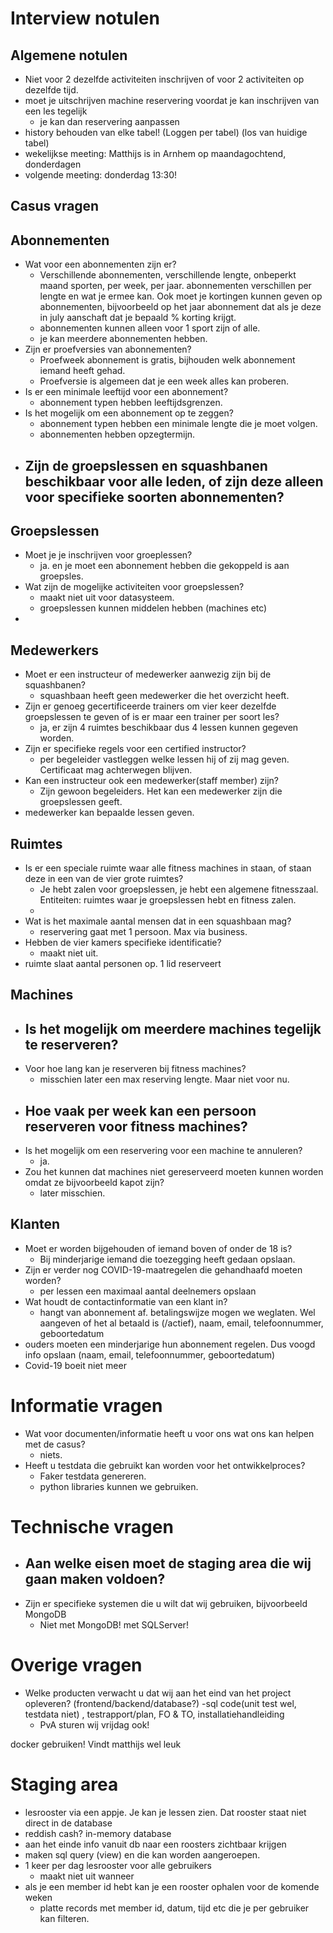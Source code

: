 # Interview notulen
## Algemene notulen
- Niet voor 2 dezelfde activiteiten inschrijven of voor 2 activiteiten op dezelfde tijd.
- moet je uitschrijven machine reservering voordat je kan inschrijven van een les tegelijk
  - je kan dan reservering aanpassen
- history behouden van elke tabel! (Loggen per tabel) (los van huidige tabel)
- wekelijkse meeting: Matthijs is in Arnhem op maandagochtend, donderdagen 
- volgende meeting: donderdag 13:30!

## Casus vragen
## Abonnementen
- Wat voor een abonnementen zijn er?
  - Verschillende abonnementen, verschillende lengte, onbeperkt maand sporten, per week, per jaar. abonnementen verschillen per lengte en wat je ermee kan.
    Ook moet je kortingen kunnen geven op abonnementen, bijvoorbeeld op het jaar abonnement dat als je deze in july aanschaft dat je bepaald % korting krijgt.
  - abonnementen kunnen alleen voor 1 sport zijn of alle.
  - je kan meerdere abonnementen hebben.
- Zijn er proefversies van abonnementen?
  - Proefweek abonnement is gratis, bijhouden welk abonnement iemand heeft gehad. 
  - Proefversie is algemeen dat je een week alles kan proberen.
- Is er een minimale leeftijd voor een abonnement?
  - abonnement typen hebben leeftijdsgrenzen.
- Is het mogelijk om een abonnement op te zeggen?
  - abonnement typen hebben een minimale lengte die je moet volgen.
  - abonnementen hebben opzegtermijn.
- Zijn de groepslessen en squashbanen beschikbaar voor alle leden, of zijn deze alleen voor specifieke soorten abonnementen?
  - 

## Groepslessen
- Moet je je inschrijven voor groeplessen?
  - ja. en je moet een abonnement hebben die gekoppeld is aan groepsles. 
- Wat zijn de mogelijke activiteiten voor groepslessen?
  - maakt niet uit voor datasysteem. 
  - groepslessen kunnen middelen hebben (machines etc)
- 

## Medewerkers
- Moet er een instructeur of medewerker aanwezig zijn bij de squashbanen?
  - squashbaan heeft geen medewerker die het overzicht heeft.
- Zijn er genoeg gecertificeerde trainers om vier keer dezelfde groepslessen te geven of is er maar een trainer per soort les?
  - ja, er zijn 4 ruimtes beschikbaar dus 4 lessen kunnen gegeven worden. 
- Zijn er specifieke regels voor een certified instructor?
  - per begeleider vastleggen welke lessen hij of zij mag geven. Certificaat mag achterwegen blijven.
- Kan een instructeur ook een medewerker(staff member) zijn?
  - Zijn gewoon begeleiders. Het kan een medewerker zijn die groepslessen geeft.
- medewerker kan bepaalde lessen geven. 

## Ruimtes
- Is er een speciale ruimte waar alle fitness machines in staan, of staan deze in een van de vier grote ruimtes?
  - Je hebt zalen voor groepslessen, je hebt een algemene fitnesszaal. Entiteiten: ruimtes waar je groepslessen hebt en fitness zalen.
  - 
- Wat is het maximale aantal mensen dat in een squashbaan mag?
  - reservering gaat met 1 persoon. Max via business. 
- Hebben de vier kamers specifieke identificatie?
  - maakt niet uit. 
- ruimte slaat aantal personen op. 1 lid reserveert

## Machines
- Is het mogelijk om meerdere machines tegelijk te reserveren?
  -  
- Voor hoe lang kan je reserveren bij fitness machines?
  -  misschien later een max reserving lengte. Maar niet voor nu. 
- Hoe vaak per week kan een persoon reserveren voor fitness machines?
  -  
- Is het mogelijk om een reservering voor een machine te annuleren?
  -  ja. 
- Zou het kunnen dat machines niet gereserveerd moeten kunnen worden omdat ze bijvoorbeeld kapot zijn?
  -  later misschien. 

## Klanten
- Moet er worden bijgehouden of iemand boven of onder de 18 is?
  -  Bij minderjarige iemand die toezegging heeft gedaan opslaan.
- Zijn er verder nog COVID-19-maatregelen die gehandhaafd moeten worden?
  -  per lessen een maximaal aantal deelnemers opslaan
- Wat houdt de contactinformatie van een klant in?
  -  hangt van abonnement af. betalingswijze mogen we weglaten. Wel aangeven of het al betaald is (/actief), naam, email, telefoonnummer, geboortedatum
- ouders moeten een minderjarige hun abonnement regelen. Dus voogd info opslaan (naam, email, telefoonnummer, geboortedatum)
- Covid-19 boeit niet meer


# Informatie vragen
- Wat voor documenten/informatie heeft u voor ons wat ons kan helpen met de casus?
  -  niets. 
- Heeft u testdata die gebruikt kan worden voor het ontwikkelproces?
  - Faker testdata genereren.
  - python libraries kunnen we gebruiken. 
# Technische vragen
- Aan welke eisen moet de staging area die wij gaan maken voldoen?
  -  
- Zijn er specifieke systemen die u wilt dat wij gebruiken, bijvoorbeeld MongoDB
  -  Niet met MongoDB! met SQLServer!

# Overige vragen
- Welke producten verwacht u dat wij aan het eind van het project opleveren? (frontend/backend/database?)
  -sql code(unit test wel, testdata niet) , testrapport/plan, FO & TO, installatiehandleiding 
  - PvA sturen wij vrijdag ook!

docker gebruiken! Vindt matthijs wel leuk

# Staging area
- lesrooster via een appje. Je kan je lessen zien. Dat rooster staat niet direct in de database
- reddish cash? in-memory database
- aan het einde info vanuit db naar een roosters zichtbaar krijgen
- maken sql query (view) en die kan worden aangeroepen. 
- 1 keer per dag lesrooster voor alle gebruikers
  - maakt niet uit wanneer
- als je een member id hebt kan je een rooster ophalen voor de komende weken
  - platte records met member id, datum, tijd etc die je per gebruiker kan filteren.



